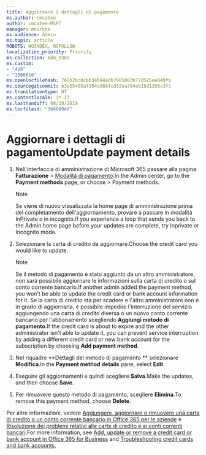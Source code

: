```yaml
---
title: Aggiornare i dettagli di pagamento
ms.author: cmcatee
author: cmcatee-MSFT
manager: mnirkhe
ms.audience: Admin
ms.topic: article
ROBOTS: NOINDEX, NOFOLLOW
localization_priority: Priority
ms.collection: Adm_O365
ms.custom:
- "428"
- "1500016"
ms.openlocfilehash: 768b2bcdc6b34b4448b7985863b77d525ee849fb
ms.sourcegitcommit: b3e55405af384e868fcd32ea794eb15d1356c3fc
ms.translationtype: HT
ms.contentlocale: it-IT
ms.lasthandoff: 08/29/2019
ms.locfileid: "36660940"
---
```

# <a name="update-payment-details"></a><span data-ttu-id="a78f9-102">Aggiornare i dettagli di pagamento</span><span class="sxs-lookup"><span data-stu-id="a78f9-102">Update payment details</span></span>

1. <span data-ttu-id="a78f9-103">Nell'interfaccia di amministrazione di Microsoft 365 passare alla pagina **Fatturazione** \> [Modalità di pagamento](https://go.microsoft.com/fwlink/p/?linkid=2018806).</span><span class="sxs-lookup"><span data-stu-id="a78f9-103">In the Admin center, go to the **Payment methods** page, or choose \> [](https://go.microsoft.com/fwlink/p/?linkid=2018806) Payment methods.</span></span>

    > [!NOTE]
    > <span data-ttu-id="a78f9-104">Se viene di nuovo visualizzata la home page di amministrazione prima del completamento dell'aggiornamento, provare a passare in modalità InPrivate o in incognito.</span><span class="sxs-lookup"><span data-stu-id="a78f9-104">If you experience a loop that sends you back to the Admin home page before your updates are complete, try Inprivate or Incognito mode.</span></span>
  
2. <span data-ttu-id="a78f9-105">Selezionare la carta di credito da aggiornare.</span><span class="sxs-lookup"><span data-stu-id="a78f9-105">Choose the credit card you would like to update.</span></span>

    > [!NOTE]
    > <span data-ttu-id="a78f9-106">Se il metodo di pagamento è stato aggiunto da un altro amministratore, non sarà possibile aggiornare le informazioni sulla carta di credito o sul conto corrente bancario.</span><span class="sxs-lookup"><span data-stu-id="a78f9-106">If another admin added the payment method, you won't be able to update the credit card or bank account information for it.</span></span> <span data-ttu-id="a78f9-107">Se la carta di credito sta per scadere e l'altro amministratore non è in grado di aggiornarla, è possibile impedire l'interruzione del servizio aggiungendo una carta di credito diversa o un nuovo conto corrente bancario per l'abbonamento scegliendo **Aggiungi metodo di pagamento**.</span><span class="sxs-lookup"><span data-stu-id="a78f9-107">If the credit card is about to expire and the other administrator isn't able to update it, you can prevent service interruption by adding a different credit card or new bank account for the subscription by choosing **Add payment method**.</span></span>
  
3. <span data-ttu-id="a78f9-108">Nel riquadro \*\*Dettagli del metodo di pagamento \*\* selezionare **Modifica**.</span><span class="sxs-lookup"><span data-stu-id="a78f9-108">In the **Payment method details** pane, select **Edit**.</span></span>

4. <span data-ttu-id="a78f9-109">Eseguire gli aggiornamenti e quindi scegliere **Salva**.</span><span class="sxs-lookup"><span data-stu-id="a78f9-109">Make the updates, and then choose **Save**.</span></span>

5. <span data-ttu-id="a78f9-110">Per rimuovere questo metodo di pagamento, scegliere **Elimina**.</span><span class="sxs-lookup"><span data-stu-id="a78f9-110">To remove this payment method, choose **Delete**.</span></span>

<span data-ttu-id="a78f9-111">Per altre informazioni, vedere [Aggiungere, aggiornare o rimuovere una carta di credito o un conto corrente bancario in Office 365 per le aziende](https://docs.microsoft.com/office365/admin/subscriptions-and-billing/add-update-or-remove-credit-card-or-bank-account) e [Risoluzione dei problemi relativi alle carte di credito e ai conti correnti bancari](https://docs.microsoft.com/office365/admin/subscriptions-and-billing/add-update-or-remove-credit-card-or-bank-account#troubleshooting-credit-cards-and-bank-accounts).</span><span class="sxs-lookup"><span data-stu-id="a78f9-111">For more information, see [Add, update or remove a credit card or bank account in Office 365 for Business](https://docs.microsoft.com/office365/admin/subscriptions-and-billing/add-update-or-remove-credit-card-or-bank-account) and [Troubleshooting credit cards and bank accounts](https://docs.microsoft.com/office365/admin/subscriptions-and-billing/add-update-or-remove-credit-card-or-bank-account#troubleshooting-credit-cards-and-bank-accounts).</span></span>